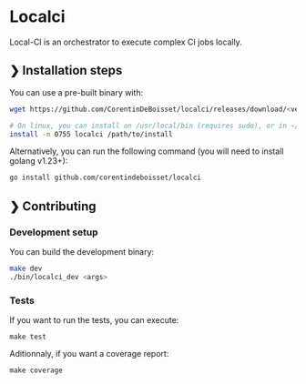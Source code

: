 # Localci

Local-CI is an orchestrator to execute complex CI jobs locally.

## ❯ Installation steps

You can use a pre-built binary with:

```bash
wget https://github.com/CorentinDeBoisset/localci/releases/download/<version>/localci_<platform>_<arch> -O localci

# On linux, you can install on /usr/local/bin (requires sudo), or in ~/bin
install -m 0755 localci /path/to/install
```

Alternatively, you can run the following command (you will need to install golang v1.23+):

```bash
go install github.com/corentindeboisset/localci
```

## ❯ Contributing

### Development setup

You can build the development binary:

```bash
make dev
./bin/localci_dev <args>
```

### Tests

If you want to run the tests, you can execute:

```
make test
```

Aditionnaly, if you want a coverage report:

```
make coverage
```
